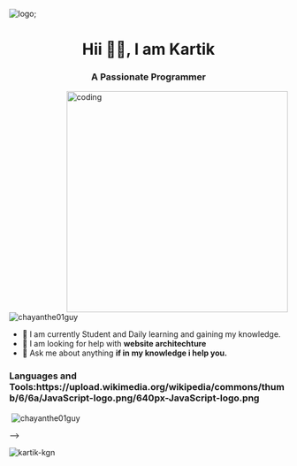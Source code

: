 ![logo](https://github.com/ChayanThe01Guy/ChayanThe01Guy/blob/main/Img.png?raw=true);
<h1 align="center">Hii 🙋‍♂️, I am Kartik</h1>
<h3 align="center">A Passionate Programmer</h3>
<img align="right" alt="coding" width="400" src="https://miro.medium.com/max/1360/1*zVnWJtyGOX_kUIDm6ccCfQ.gif">
<p align="left"> <img src="https://komarev.com/ghpvc/?username=chayanthe01guy&label=Profile%20views&color=0e75b6&style=flat" alt="chayanthe01guy" /> </p>

- 🌱 I am currently Student and Daily learning and gaining my knowledge.
- 🤝 I am looking for help with **website architechture**
- 💬 Ask me about anything **if in my knowledge i help you.**

<h3 align="left">Languages and Tools:https://upload.wikimedia.org/wikipedia/commons/thumb/6/6a/JavaScript-logo.png/640px-JavaScript-logo.png
</h3>

<p>&nbsp;<img align="center" src="https://github-readme-stats.vercel.app/api?username=chayanthe01guy&show_icons=true&locale=en" alt="chayanthe01guy" /></p> -->

<p><img align="center" src="https://github-readme-streak-stats.herokuapp.com/?user=kartik-kgn" alt="kartik-kgn" /></p>
